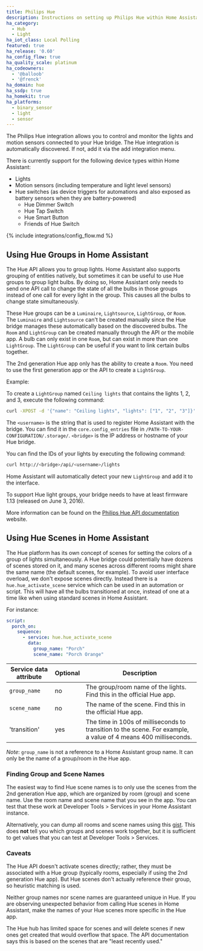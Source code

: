 ```yaml
---
title: Philips Hue
description: Instructions on setting up Philips Hue within Home Assistant.
ha_category:
  - Hub
  - Light
ha_iot_class: Local Polling
featured: true
ha_release: '0.60'
ha_config_flow: true
ha_quality_scale: platinum
ha_codeowners:
  - '@balloob'
  - '@frenck'
ha_domain: hue
ha_ssdp: true
ha_homekit: true
ha_platforms:
  - binary_sensor
  - light
  - sensor
---
```


The Philips Hue integration allows you to control and monitor the lights and motion sensors connected to your Hue bridge. The Hue integration is automatically discovered. If not, add it via the add integration menu.

There is currently support for the following device types within Home Assistant:

- Lights
- Motion sensors (including temperature and light level sensors)
- Hue switches (as device triggers for automations and also exposed as battery sensors when they are battery-powered)
  - Hue Dimmer Switch
  - Hue Tap Switch
  - Hue Smart Button
  - Friends of Hue Switch

{% include integrations/config_flow.md %}

## Using Hue Groups in Home Assistant

The Hue API allows you to group lights. Home Assistant also supports grouping of entities natively, but sometimes it can be useful to use Hue groups to group light bulbs. By doing so, Home Assistant only needs to send one API call to change the state of all the bulbs in those groups instead of one call for every light in the group. This causes all the bulbs to change state simultaneously.

These Hue groups can be a `Luminaire`, `Lightsource`, `LightGroup`, or `Room`. The `Luminaire` and `Lightsource` can't be created manually since the Hue bridge manages these automatically based on the discovered bulbs. The `Room` and `LightGroup` can be created manually through the API or the mobile app. A bulb can only exist in one `Room`, but can exist in more than one `LightGroup`. The `LightGroup` can be useful if you want to link certain bulbs together.

The 2nd generation Hue app only has the ability to create a `Room`. You need to use the first generation app or the API to create a `LightGroup`.

Example:

To create a `LightGroup` named `Ceiling lights` that contains the lights 1, 2, and 3, execute the following command:

```bash
curl -XPOST -d '{"name": "Ceiling lights", "lights": ["1", "2", "3"]}' http://<bridge>/api/<username>/groups
```

The `<username>` is the string that is used to register Home Assistant with the bridge. You can find it in the `core.config_entries` file in `/PATH-TO-YOUR-CONFIGURATION/.storage/`. `<bridge>` is the IP address or hostname of your Hue bridge.

You can find the IDs of your lights by executing the following command:

```bash
curl http://<bridge>/api/<username>/lights
```

Home Assistant will automatically detect your new `LightGroup` and add it to the interface.

<div class='note warning'>
  To support Hue light groups, your bridge needs to have at least firmware 1.13 (released on June 3, 2016).
</div>

More information can be found on the [Philips Hue API documentation](https://www.developers.meethue.com/documentation/groups-api#22_create_group) website.

## Using Hue Scenes in Home Assistant

The Hue platform has its own concept of scenes for setting the colors of a group of lights simultaneously. A Hue bridge could potentially have dozens of scenes stored on it, and many scenes across different rooms might share the same name (the default scenes, for example). To avoid user interface overload, we don't expose scenes directly. Instead there is a `hue.hue_activate_scene` service which can be used in an automation or script.
This will have all the bulbs transitioned at once, instead of one at a time like when using standard scenes in Home Assistant.

For instance:

```yaml
script:
  porch_on:
    sequence:
      - service: hue.hue_activate_scene
        data:
          group_name: "Porch"
          scene_name: "Porch Orange"
```

| Service data attribute | Optional | Description                                                           |
| ---------------------- | -------- | --------------------------------------------------------------------- |
| `group_name`           | no       | The group/room name of the lights. Find this in the official Hue app. |
| `scene_name`           | no       | The name of the scene. Find this in the official Hue app.             |
| 'transition'           | yes      | The time in 100s of milliseconds to transition to the scene. For example, a value of 4 means 400 milliseconds.          |

_Note_: `group_name` is not a reference to a Home Assistant group name. It can only be the name of a group/room in the Hue app.

### Finding Group and Scene Names

The easiest way to find Hue scene names is to only use the scenes from the 2nd generation Hue app, which are organized by room (group) and scene name. Use the room name and scene name that you see in the app. You can test that these work at Developer Tools > Services in your Home Assistant instance.

Alternatively, you can dump all rooms and scene names using this [gist](https://gist.github.com/sdague/5479b632e0fce931951c0636c39a9578). This does **not** tell you which groups and scenes work together, but it is sufficient to get values that you can test at Developer Tools > Services.

### Caveats

The Hue API doesn't activate scenes directly; rather, they must be associated with a Hue group (typically rooms, especially if using the 2nd generation Hue app). But Hue scenes don't actually reference their group, so heuristic matching is used.

Neither group names nor scene names are guaranteed unique in Hue. If you are observing unexpected behavior from calling Hue scenes in Home Assistant, make the names of your Hue scenes more specific in the Hue app.

The Hue hub has limited space for scenes and will delete scenes if new ones get created that would overflow that space. The API documentation says this is based on the scenes that are "least recently used."
